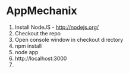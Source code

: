 AppMechanix
===========

1. Install NodeJS - http://nodejs.org/
2. Checkout the repo
3. Open console window in checkout directory
4. npm install
5. node app
6. http://localhost:3000
7. 

